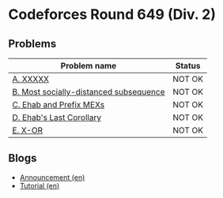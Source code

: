 # Codeforces Round 649 (Div. 2)

## Problems

|Problem name|Status|
|------------|---------|
| [A. XXXXX](problems/A._XXXXX.md)|NOT OK|
| [B. Most socially-distanced subsequence](problems/B._Most_socially-distanced_subsequence.md)|NOT OK|
| [C. Ehab and Prefix MEXs](problems/C._Ehab_and_Prefix_MEXs.md)|NOT OK|
| [D. Ehab's Last Corollary](problems/D._Ehab's_Last_Corollary.md)|NOT OK|
| [E. X-OR](problems/E._X-OR.md)|NOT OK|
## Blogs

- [Announcement (en)](blogs/Announcement_(en).md)
- [Tutorial (en)](blogs/Tutorial_(en).md)
